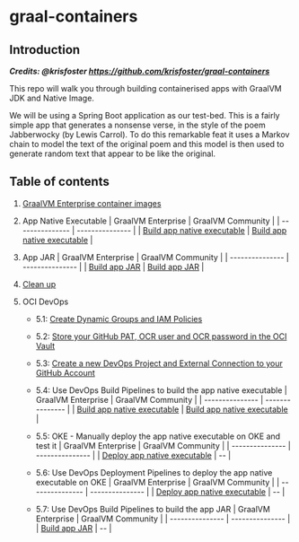 # graal-containers

## Introduction

***Credits: @krisfoster https://github.com/krisfoster/graal-containers***

This repo will walk you through building containerised apps with GraalVM JDK and Native Image.

We will be using a Spring Boot application as our test-bed. This is a fairly simple app that
generates a nonsense verse, in the style of the poem Jabberwocky (by Lewis Carrol). To do this remarkable
feat it uses a Markov chain to model the text of the original poem and this model is then used to generate random text that appear to be like the original.

## Table of contents

1. [GraalVM Enterprise container images](./docs/01.md)
2. App Native Executable
    | GraalVM Enterprise | GraalVM Community |
    | --------------- | --------------- |
    | [Build app native executable](./docs/02-ee.md) | [Build app native executable](./docs/02-ce.md) |

3. App JAR
    | GraalVM Enterprise | GraalVM Community |
    | --------------- | --------------- |
    | [Build app JAR](./docs/03-ee.md) | [Build app JAR](./docs/03-ce.md) |

4. [Clean up](./docs/04.md)
5. OCI DevOps
    - 5.1: [Create Dynamic Groups and IAM Policies](./docs/05.md)
    - 5.2: [Store your GitHub PAT, OCR user and OCR password in the OCI Vault](./docs/06.md)
    - 5.3: [Create a new DevOps Project and External Connection to your GitHub Account](./docs/07.md)
    - 5.4: Use DevOps Build Pipelines to build the app native executable
        | GraalVM Enterprise | GraalVM Community |
        | --------------- | --------------- |
        | [Build app native executable](./docs/08-ee.md) | [Build app native executable](./docs/08-ce.md) |

    - 5.5: OKE - Manually deploy the app native executable on OKE and test it
        | GraalVM Enterprise | GraalVM Community |
        | --------------- | --------------- |
        | [Deploy app native executable](./docs/09.md) | -- |

    - 5.6: Use DevOps Deployment Pipelines to deploy the app native executable on OKE
        | GraalVM Enterprise | GraalVM Community |
        | --------------- | --------------- |
        | [Deploy app native executable](./docs/10.md) | -- |

    - 5.7: Use DevOps Build Pipelines to build the app JAR
        | GraalVM Enterprise | GraalVM Community |
        | --------------- | --------------- |
        | [Build app JAR](./docs/11.md) | -- |
